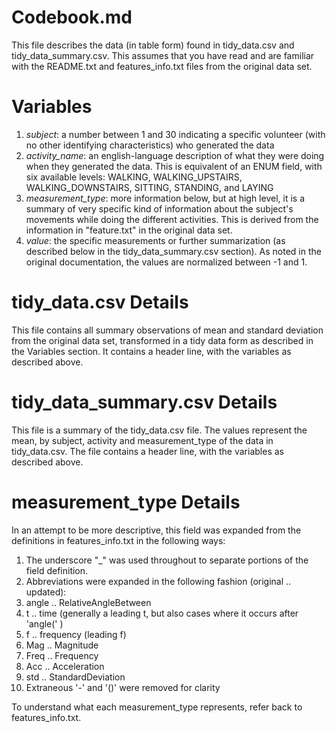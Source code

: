 # Codebook.md

This file describes the data (in table form) found in tidy_data.csv and tidy_data_summary.csv.  This assumes that you have read and are familiar with the README.txt and features_info.txt files from the original data set.

# Variables

1. *subject*: a number between 1 and 30 indicating a specific volunteer (with no other identifying characteristics) who generated the data
2. *activity_name*: an english-language description of what they were doing when they generated the data.  This is equivalent of an ENUM field, with six available levels: WALKING, WALKING_UPSTAIRS, WALKING_DOWNSTAIRS, SITTING, STANDING, and LAYING
3. *measurement_type*: more information below, but at high level, it is a summary of very specific kind of information about the subject's movements while doing the different activities.  This is derived from the information in "feature.txt" in the original data set.
4. *value*: the specific measurements or further summarization (as described below in the tidy_data_summary.csv section).  As noted in the original documentation, the values are normalized between -1 and 1.

# tidy_data.csv Details

This file contains all summary observations of mean and standard deviation from the original data set, transformed in a tidy data form as described in the Variables section.  It contains a header line, with the variables as described above.

# tidy_data_summary.csv Details

This file is a summary of the tidy_data.csv file.  The values represent the mean, by subject, activity and measurement_type of the data in tidy_data.csv.  The file contains a header line, with the variables as described above.

# measurement_type Details

In an attempt to be more descriptive, this field was expanded from the definitions in features_info.txt in the following ways:

1. The underscore "_" was used throughout to separate portions of the field definition.
2. Abbreviations were expanded in the following fashion (original .. updated):
  1. angle .. RelativeAngleBetween
  2. t .. time (generally a leading t, but also cases where it occurs after 'angle(' )
  3. f .. frequency (leading f)
  4. Mag .. Magnitude
  5. Freq .. Frequency
  6. Acc .. Acceleration
  7. std .. StandardDeviation
3. Extraneous '-' and '()' were removed for clarity

To understand what each measurement_type represents, refer back to features_info.txt.
